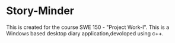 # Story-Minder
This is created for the course SWE 150 - "Project Work-I". This is a Windows based desktop diary application,devoloped using c++.
